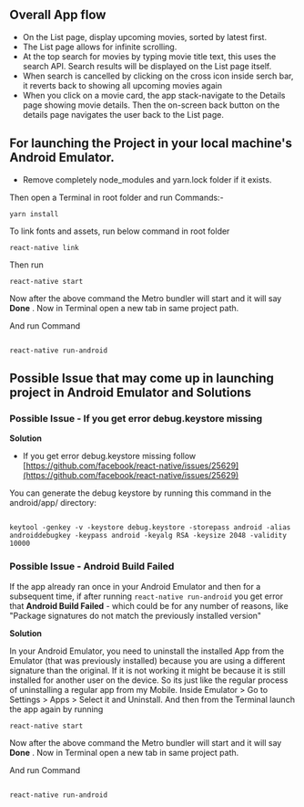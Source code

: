 ## Overall App flow

- On the List page, display upcoming movies, sorted by latest first.
- The List page allows for infinite scrolling.
- At the top search for movies by typing movie title text, this uses the search API. Search results will be displayed on the List page itself.
- When search is cancelled by clicking on the cross icon inside serch bar, it reverts back to showing all upcoming movies again
- When you click on a movie card, the app stack-navigate to the Details page showing movie details. Then the on-screen back button on the details page navigates the user back to the List page.

## For launching the Project in your local machine's Android Emulator.

- Remove completely node_modules and yarn.lock folder if it exists.

Then open a Terminal in root folder and run Commands:-

```
yarn install
```

To link fonts and assets, run below command in root folder

```
react-native link
```

Then run

```
react-native start

```

Now after the above command the Metro bundler will start and it will say **Done** . Now in Terminal open a new tab in same project path.

And run Command

```

react-native run-android

```

## Possible Issue that may come up in launching project in Android Emulator and Solutions

### Possible Issue - If you get error debug.keystore missing

**Solution**

- If you get error debug.keystore missing follow [https://github.com/facebook/react-native/issues/25629](https://github.com/facebook/react-native/issues/25629)

You can generate the debug keystore by running this command in the android/app/ directory:

```

keytool -genkey -v -keystore debug.keystore -storepass android -alias androiddebugkey -keypass android -keyalg RSA -keysize 2048 -validity 10000

```

### Possible Issue - Android Build Failed

If the app already ran once in your Android Emulator and then for a subsequent time, if after running `react-native run-android` you get error that **Android Build Failed** - which could be for any number of reasons, like "Package signatures do not match the previously installed version"

**Solution**

In your Android Emulator, you need to uninstall the installed App from the Emulator (that was previously installed) because you are using a different signature than the original. If it is not working it might be because it is still installed for another user on the device. So its just like the regular process of uninstalling a regular app from my Mobile. Inside Emulator > Go to Settings > Apps > Select it and Uninstall. And then from the Terminal launch the app again by running

```
react-native start

```

Now after the above command the Metro bundler will start and it will say **Done** . Now in Terminal open a new tab in same project path.

And run Command

```

react-native run-android

```
